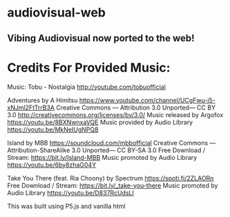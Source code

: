 # audiovisual-web
## Vibing Audiovisual now ported to the web!

# Credits For Provided Music:
Music: Tobu - Nostalgia
http://youtube.com/tobuofficial

Adventures by A Himitsu https://www.youtube.com/channel/UCgFwu-j5-xNJml2FtTrrB3A 
Creative Commons — Attribution 3.0 Unported— CC BY 3.0 http://creativecommons.org/licenses/by/3.0/ 
Music released by Argofox https://youtu.be/8BXNwnxaVQE 
Music provided by Audio Library https://youtu.be/MkNeIUgNPQ8

Island by MBB https://soundcloud.com/mbbofficial
Creative Commons — Attribution-ShareAlike 3.0 Unported— CC BY-SA 3.0
Free Download / Stream: https://bit.ly/Island-MBB
Music promoted by Audio Library https://youtu.be/6by8zhaG04Y

Take You There (feat. Ria Choony) by Spectrum https://spoti.fi/2ZLAORn
Free Download / Stream: https://bit.ly/_take-you-there
Music promoted by Audio Library https://youtu.be/D837RcUdsLI

This was built using P5.js and vanilla html
